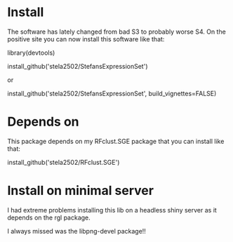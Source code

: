 # Install

The software has lately changed from bad S3 to probably worse S4.
On the positive site you can now install this software like that:

library(devtools)

install_github('stela2502/StefansExpressionSet')

or

install_github('stela2502/StefansExpressionSet', build_vignettes=FALSE)

# Depends on

This package depends on my RFclust.SGE package that you can install like that:

install_github('stela2502/RFclust.SGE')


# Install on minimal server

I had extreme problems installing this lib on a headless shiny server as it depends on the rgl package.

I always missed was the libpng-devel package!!